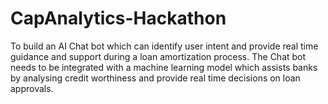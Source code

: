 # CapAnalytics-Hackathon
To build an AI Chat bot which can identify user intent and provide real time guidance and support during a loan amortization process.  The Chat bot needs to be integrated with a machine learning model which assists banks by analysing credit worthiness and provide real time decisions on loan approvals.

